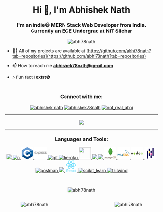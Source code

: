 <h1 align="center">Hi 👋, I'm Abhishek Nath</h1>
<h3 align="center">I'm an indie😅 MERN Stack Web Developer from India. Currently an ECE Undergrad at NIT Silchar</h3>

<p align="center"> <img src="https://komarev.com/ghpvc/?username=abhi78nath&label=Profile%20views&color=0e75b6&style=flat" alt="abhi78nath" /> </p>

- 👨‍💻 All of my projects are available at [https://github.com/abhi78nath?tab=repositories](https://github.com/abhi78nath?tab=repositories)

- 📫 How to reach me **abhishek78nath@gmail.com**

- ⚡ Fun fact **I exist😅**<br><br>



<h3 align="center">Connect with me:</h3>
<p align="center">
<a href="https://linkedin.com/in/abhishek nath" target="blank"><img align="center" src="https://img.icons8.com/fluent/48/000000/linkedin.png" alt="abhishek nath" height="30" width="40" /></a>
<a href="https://codesandbox.com/abhishek78nath" target="blank"><img align="center" src="https://img.icons8.com/external-tal-revivo-filled-tal-revivo/512/external-codesandbox-an-online-code-editor-and-sharing-web-application-projects-logo-filled-tal-revivo.png" alt="abhishek78nath" height="30" width="40" /></a>
<a href="https://instagram.com/not_real_abhi" target="blank"><img align="center" src="https://img.icons8.com/fluent/48/000000/instagram-new.png" alt="not_real_abhi" height="30" width="40" /></a>
</p>

---
<p align="center"> <a href="https://github.com/ryo-ma/github-profile-trophy"><img align="center" src="https://github-profile-trophy.vercel.app/?username=abhi78nath&theme=chalk" /></a> </p>

---

<h3 align="center">Languages and Tools:</h3>
<p align="center"> 
<a href="https://getbootstrap.com" target="_blank" rel="noreferrer"> <img src="https://img.icons8.com/color/48/000000/bootstrap.png"/> </a>
<a href="https://www.cprogramming.com/" target="_blank" rel="noreferrer"> <img src="https://img.icons8.com/color/512/c-programming.png" alt="c" width="40" height="40"/> </a>
<a href="https://www.w3schools.com/cpp/" target="_blank" rel="noreferrer"> <img src="https://raw.githubusercontent.com/devicons/devicon/master/icons/cplusplus/cplusplus-original.svg" alt="cplusplus" width="40" height="40"/> </a>
<a href="https://expressjs.com" target="_blank" rel="noreferrer"> <img src="https://raw.githubusercontent.com/devicons/devicon/master/icons/express/express-original-wordmark.svg" alt="express" width="40" height="40"/> </a>
<a href="https://git-scm.com/" target="_blank" rel="noreferrer"> <img src="https://www.vectorlogo.zone/logos/git-scm/git-scm-icon.svg" alt="git" width="40" height="40"/> </a>
<a href="https://heroku.com" target="_blank" rel="noreferrer"> <img src="https://www.vectorlogo.zone/logos/heroku/heroku-icon.svg" alt="heroku" width="40" height="40"/> </a>
<a href="https://www.w3schools.com/css/" target="_blank" rel="noreferrer"> <img src="https://img.icons8.com/color/512/css3.png" width="40" height="40"/> </a>
<a href="https://www.w3.org/html/" target="_blank" rel="noreferrer"> <img src="https://img.icons8.com/color/48/000000/html-5--v1.png"/> </a>
<a href="https://developer.mozilla.org/en-US/docs/Web/JavaScript" target="_blank" rel="noreferrer"> <img src="https://img.icons8.com/color/48/000000/javascript.png"/> </a>
<a href="https://www.mongodb.com/" target="_blank" rel="noreferrer"> <img src="https://raw.githubusercontent.com/devicons/devicon/master/icons/mongodb/mongodb-original-wordmark.svg" alt="mongodb" width="40" height="40"/> </a>
<a href="https://www.mysql.com/" target="_blank" rel="noreferrer"> <img src="https://raw.githubusercontent.com/devicons/devicon/master/icons/mysql/mysql-original-wordmark.svg" alt="mysql" width="40" height="40"/> </a>
<a href="https://nodejs.org" target="_blank" rel="noreferrer"> <img src="https://raw.githubusercontent.com/devicons/devicon/master/icons/nodejs/nodejs-original-wordmark.svg" alt="nodejs" width="40" height="40"/> </a> 
<a href="https://pandas.pydata.org/" target="_blank" rel="noreferrer"> <img src="https://raw.githubusercontent.com/devicons/devicon/2ae2a900d2f041da66e950e4d48052658d850630/icons/pandas/pandas-original.svg" alt="pandas" width="40" height="40"/> </a>
<a href="https://postman.com" target="_blank" rel="noreferrer"> <img src="https://www.vectorlogo.zone/logos/getpostman/getpostman-icon.svg" alt="postman" width="40" height="40"/> </a> 
<a href="https://www.python.org" target="_blank" rel="noreferrer"> <img src="https://img.icons8.com/color/48/000000/python.png"/> </a>
<a href="https://reactjs.org/" target="_blank" rel="noreferrer"> <img src="https://raw.githubusercontent.com/devicons/devicon/master/icons/react/react-original-wordmark.svg" alt="react" width="40" height="40"/> </a>
<a href="https://scikit-learn.org/" target="_blank" rel="noreferrer"> <img src="https://upload.wikimedia.org/wikipedia/commons/0/05/Scikit_learn_logo_small.svg" alt="scikit_learn" width="40" height="40"/> </a>
<a href="https://tailwindcss.com/" target="_blank" rel="noreferrer"> <img src="https://www.vectorlogo.zone/logos/tailwindcss/tailwindcss-icon.svg" alt="tailwind" width="40" height="40"/> </a> </p>


&nbsp;
<p align="center"><img align="center" src="https://github-readme-stats.vercel.app/api/top-langs?username=abhi78nath&show_icons=true&locale=en&layout=compact&theme=gruvbox" alt="abhi78nath"/></p>
&nbsp;


<div style="display: flex; flex-direction: row; justify-content: space-around;">
 <img class="img" src="https://github-readme-stats.vercel.app/api?username=abhi78nath&show_icons=true&locale=en&theme=gruvbox" alt="abhi78nath" />
 &nbsp;
 &nbsp;
 <img class="img" src="https://github-readme-streak-stats.herokuapp.com/?user=abhi78nath&theme=gruvbox" alt="abhi78nath" />
</div>

